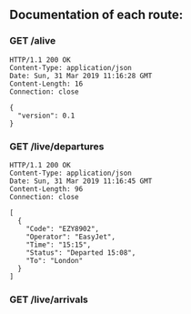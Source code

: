
## Documentation of each route:

### GET /alive

```
HTTP/1.1 200 OK
Content-Type: application/json
Date: Sun, 31 Mar 2019 11:16:28 GMT
Content-Length: 16
Connection: close

{
  "version": 0.1
}
```

### GET /live/departures

```
HTTP/1.1 200 OK
Content-Type: application/json
Date: Sun, 31 Mar 2019 11:16:45 GMT
Content-Length: 96
Connection: close

[
  {
    "Code": "EZY8902",
    "Operator": "EasyJet",
    "Time": "15:15",
    "Status": "Departed 15:08",
    "To": "London"
  }
]
```

### GET /live/arrivals